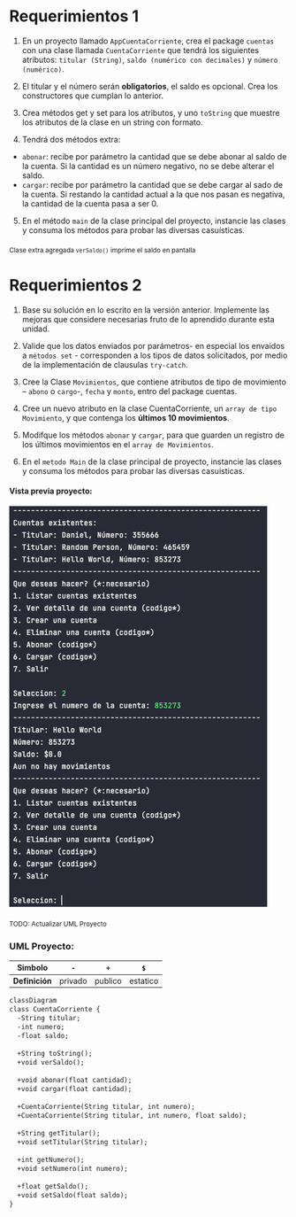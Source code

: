 # Requerimientos 1
1. En un proyecto llamado `AppCuentaCorriente`, crea el package `cuentas` con una clase llamada `CuentaCorriente`
que tendrá los siguientes atributos: `titular (String)`, `saldo (numérico con decimales)` y `número (numérico)`.

2. El titular y el número serán **obligatorios**, el saldo es opcional. Crea los constructores que cumplan lo anterior.

3. Crea métodos get y set para los atributos, y uno `toString` que muestre los atributos de la clase en un string con formato.

4. Tendrá dos métodos extra:
  - `abonar`: recibe por parámetro la cantidad que se debe abonar al saldo de la cuenta. Si la cantidad es un número negativo, no se debe alterar el saldo.
  - `cargar`: recibe por parámetro la cantidad que se debe cargar al sado de la cuenta. Si restando la cantidad actual a la que nos pasan es negativa, la cantidad de la cuenta pasa a ser 0.

5. En el método `main` de la clase principal del proyecto, instancie las clases y consuma los métodos para probar las diversas casuísticas.

<sub>Clase extra agregada `verSaldo()` imprime el saldo en pantalla</sub>

# Requerimientos 2
1. Base su solución en lo escrito en la versión anterior. Implemente las mejoras que considere necesarias fruto de lo aprendido durante esta unidad.

2. Valide que los datos enviados por parámetros- en especial los envaidos a `métodos set` - corresponden a los tipos de datos solicitados, por medio de la implementación de clausulas `try-catch`.

3. Cree la Clase `Movimientos`, que contiene atributos de tipo de movimiento – `abono` o `cargo`-, `fecha` y `monto`, entro del package cuentas.

4. Cree un nuevo atributo en la clase CuentaCorriente, un `array de tipo Movimiento`, y que contenga los **últimos 10 movimientos**.

5. Modifque los métodos `abonar` y `cargar`, para que guarden un registro de los últimos movimientos en el `array de Movimientos`.

6. En el `metodo Main` de la clase principal de proyecto, instancie las clases y consuma los métodos para probar las diversas casuisticas.

#### Vista previa proyecto:
![preview](preview/preview-1.png?raw=true "preview")


<sub>TODO: Actualizar UML Proyecto</sub>
### UML Proyecto:

|  **Simbolo**   |   `-`   |   `+`   |   `$`    |
|:--------------:|:-------:|:-------:|:--------:|
| **Definición** | privado | publico | estatico |

```mermaid
classDiagram
class CuentaCorriente {
  -String titular;
  -int numero;
  -float saldo;

  +String toString();
  +void verSaldo();

  +void abonar(float cantidad);
  +void cargar(float cantidad);

  +CuentaCorriente(String titular, int numero);
  +CuentaCorriente(String titular, int numero, float saldo);

  +String getTitular();
  +void setTitular(String titular);

  +int getNumero();
  +void setNumero(int numero);

  +float getSaldo();
  +void setSaldo(float saldo);
}
```
